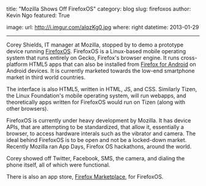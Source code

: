 title: "Mozilla Shows Off FirefoxOS"
category: blog
slug: firefoxos
author: Kevin Ngo
featured: True

image:
    url: http://i.imgur.com/alqzKg0.jpg
    where: right
datetime: 2013-01-29

---

Corey Shields, IT manager at Mozilla, stopped by to demo a prototype device
running [FirefoxOS](http://www.mozilla.org/en-US/firefoxos/). FirefoxOS is a
Linux-based mobile operating system that runs entirely on Gecko, Firefox's
browser engine. It runs cross-platform HTML5 apps that can also be installed
from [Firefox for Android](http://www.mozilla.org/en-US/mobile/) on Android
devices. It is currently marketed towards the low-end smartphone market in
third world countries.

The interface is also HTML5, written in HTML, JS, and CSS. Similarly Tizen, the
Linux Foundation's mobile operating system, will run webapps, and theoretically
apps written for FirefoxOS would run on Tizen (along with other browsers).

FirefoxOS is currently under heavy development by Mozilla. It has device APIs,
that are attempting to be standardized, that allow it, essentially a browser,
to access hardware interals such as the vibrator and camera. The ideal behind
FirefoxOS is to be open and not be a locked-down market. Recently Mozilla ran
App Days, Firefox OS hackathons, around the world.

Corey showed off Twitter, Facebook, SMS, the camera, and dialing the phone
itself, all of which were functional.

There is also an app store, [Firefox
Marketplace](http://marketplace.firefox.com), for FirefoxOS.
